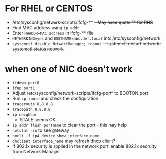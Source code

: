 # For RHEL or CENTOS
- /etc/sysconfig/network-scripts/ifcfg-**
~~- May need quote "" for RHS~~
- Find MAC address using `ip addr`
- Enter `HWADDR=MAC address` in ifcfg-** file
- `NETWORKING=yes` and `HOSTNAME=abc.def.local` into /etc/sysconfig/network
- `systemctl disable NetworkManager; reboot`
~~- `systemctl restart network; systemctl status network~~

# when one of NIC doesn't work
- `ifdown port0`
- `ifup port1`
- Adjust /etc/sysconfig/network-scripts/ifcfg-port* to BOOTON port
- Run `ip route` and check the configuration
- `traceroute 8.8.8.8`
- `tracepath 8.8.8.8`
- `ip neighbor`
  - STALE seems OK
- `ip addr flush portname` to clear the port - this may help
- `netstat -rn` to see gateway
- `nmcli -f ip4 device show interface-name` 
- `dhclient interface_name` may refresh dhcp client?
- If 802.1x security is applied in the network port, enable 802.1x secruity from Network Manager
